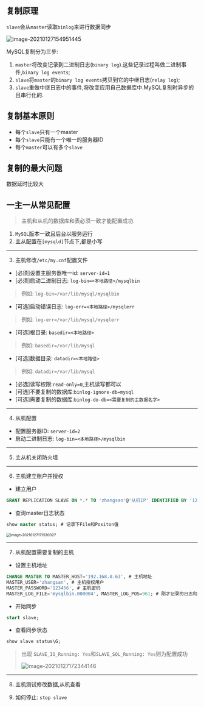 ## 复制原理

`slave`会从`master`读取`binlog`来进行数据同步

![image-20210127154951445](https://ning-wang.oss-cn-beijing.aliyuncs.com/blog-imags/image-20210127154951445.png)

MySQL复制分为三步:

1. `master`将改变记录到二进制日志(`binary log`).这些记录过程叫做二进制事件,`binary log events`;
2. `slave`将`master`的`binary log events`拷贝到它的中继日志(`relay log`);
3. `slave`重做中继日志中的事件,将改变应用自己数据库中.MySQL复制时异步的且串行化的.

## 复制基本原则

* 每个`slave`只有一个master
* 每个`slave`只能有一个唯一的服务器ID
* 每个`master`可以有多个`slave`

## 复制的最大问题

数据延时比较大

## 一主一从常见配置

> 主机和从机的数据库和表必须一致才能配置成功.



1. `MySQL`版本一致且后台以服务运行
2. 主从配置在`[mysqld]`节点下,都是小写

------

3. 主机修改`/etc/my.cnf`配置文件

* [必须]设置主服务器唯一id:  `server-id=1`
* [必须]启动二进制日志: `log-bin=<本地路径>/mysqlbin`

>  例如: `log-bin=/var/lib/mysql/mysqlbin`

* [可选]启动错误日志: `log-err=<本地路径>/mysqlerr`

> 例如: `log-err=/var/lib/mysql/mysqlerr`

* [可选]根目录: `basedir=<本地路径>`

> 例如: `basedir=/var/lib/mysql`

* [可选]数据目录: `datadir=<本地路径>`

> 例如: `datadir=/var/lib/mysql`

* [必选]读写权限:`read-only=0`,主机读写都可以
* [可选]不要复制的数据库:`binlog-ignore-db=mysql`
* [可选]需要复制的数据库:`binlog-do-db=<需要复制的主数据名字>`

-----

4. 从机配置

* 配置服务器ID: `server-id=2`
* 启动二进制日志: `log-bin=<本地路径>/mysqlbin`

-----

5. 主从机关闭防火墙

-----

6. 主机建立账户并授权

* 建立用户

```sql
GRANT REPLICATION SLAVE ON *.* TO 'zhangsan'@'从机IP' IDENTIFIED BY '123456';
```

* 查询master日志状态

```sql
show master status; # 记录下File和Positon值
```

<img src="https://ning-wang.oss-cn-beijing.aliyuncs.com/blog-imags/image-20210127171530027.png" alt="image-20210127171530027" style="zoom:67%;" />

-----

7. 从机配置需要复制的主机

* 设置主机地址

```sql
CHANGE MASTER TO MASTER_HOST='192.168.0.63', # 主机地址
MASTER_USER='zhangsan', # 主机授权用户
MASTER_PASSWORD='123456', # 主机密码
MASTER_LOG_FILE='mysqlbin.000004', MASTER_LOG_POS=961; # 刚才记录的日志和日志偏离量
```

* 开始同步

```sql
start slave;
```

* 查看同步状态

```sql
show slave status\G;
```

> 出现 `SLAVE_IO_Running: Yes`和`SLAVE_SQL_Running: Yes`则为配置成功
>
> ![image-20210127172344146](https://ning-wang.oss-cn-beijing.aliyuncs.com/blog-imags/image-20210127172344146.png)

-----

8. 主机测试修改数据,从机查看

9. 如何停止: `stop slave`

